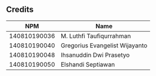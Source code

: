 ## Credits

| NPM          | Name                           |
| ------------ | ------------------------------ |
| 140810190036 | M. Luthfi Taufiqurrahman       |
| 140810190040 | Gregorius Evangelist Wijayanto |
| 140810190048 | Ihsanuddin Dwi Prasetyo        |
| 140810190050 | Elshandi Septiawan             |
